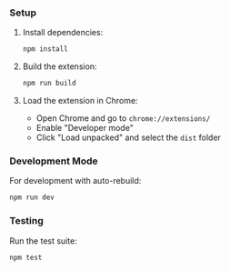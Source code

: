 ### Setup
1. Install dependencies:
   ```bash
   npm install
   ```

2. Build the extension:
   ```bash
   npm run build
   ```

3. Load the extension in Chrome:
   - Open Chrome and go to `chrome://extensions/`
   - Enable "Developer mode"
   - Click "Load unpacked" and select the `dist` folder

### Development Mode

For development with auto-rebuild:
```bash
npm run dev
```

### Testing

Run the test suite:
```bash
npm test
```
